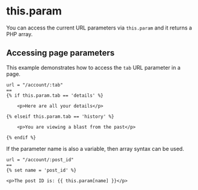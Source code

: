 # this.param

You can access the current URL parameters via `this.param` and it returns a PHP array.

## Accessing page parameters

This example demonstrates how to access the `tab` URL parameter in a page.

```twig
url = "/account/:tab"
==
{% if this.param.tab == 'details' %}

    <p>Here are all your details</p>

{% elseif this.param.tab == 'history' %}

    <p>You are viewing a blast from the past</p>

{% endif %}
```

If the parameter name is also a variable, then array syntax can be used.

```twig
url = "/account/:post_id"
==
{% set name = 'post_id' %}

<p>The post ID is: {{ this.param[name] }}</p>
```
